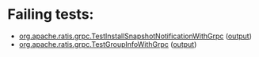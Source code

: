 # Failing tests: 

 * [org.apache.ratis.grpc.TestInstallSnapshotNotificationWithGrpc](ratis-test/org.apache.ratis.grpc.TestInstallSnapshotNotificationWithGrpc.txt) ([output](ratis-test/org.apache.ratis.grpc.TestInstallSnapshotNotificationWithGrpc-output.txt))
 * [org.apache.ratis.grpc.TestGroupInfoWithGrpc](ratis-test/org.apache.ratis.grpc.TestGroupInfoWithGrpc.txt) ([output](ratis-test/org.apache.ratis.grpc.TestGroupInfoWithGrpc-output.txt))
